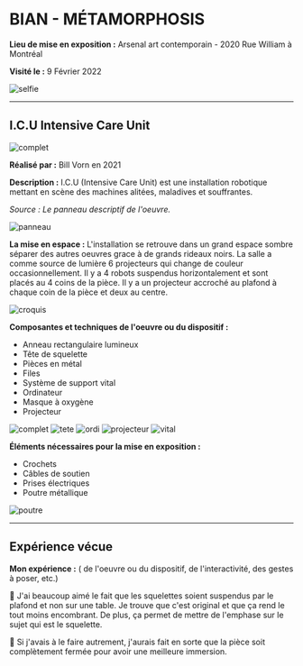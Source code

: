 # BIAN - MÉTAMORPHOSIS

 **Lieu de mise en exposition :** Arsenal art contemporain - 2020 Rue William à Montréal
 
 **Visité le :** 9 Février 2022
 
 ![selfie](photographies/bian_icu_selfie.jpg)
 
 ---

## I.C.U Intensive Care Unit

 ![complet](photographies/bian_icu_oeuvre_complet.jpg)

 **Réalisé par :** Bill Vorn en 2021

 **Description :** I.C.U (Intensive Care Unit) est une installation robotique mettant en scène des machines alitées, maladives et souffrantes.
 
 *Source : Le panneau descriptif de l'oeuvre.*
 
  ![panneau](photographies/bian_icu_panneau_descriptif.jpg)

 **La mise en espace :** L'installation se retrouve dans un grand espace sombre séparer des autres oeuvres grace à de grands rideaux noirs. La salle a comme source de lumière 6 projecteurs qui change de couleur occasionnellement. Il y a 4 robots suspendus horizontalement et sont placés au 4 coins de la pièce. Il y a un projecteur accroché au plafond à chaque coin de la pièce et deux au centre.
 
  ![croquis](croquis/bian_icu_croquis.png)

 **Composantes et techniques de l'oeuvre ou du dispositif :** 
 - Anneau rectangulaire lumineux
 - Tête de squelette
 - Pièces en métal
 - Files
 - Système de support vital
 - Ordinateur
 - Masque à oxygène
 - Projecteur
 
![complet](photographies/bian_icu_composant_complet.jpg)
![tete](photographies/bian_icu_composant_tete.PNG)
![ordi](photographies/bian_icu_composant_ordinateur.jpg)
![projecteur](photographies/bian_icu_composant_projecteur.jpg)
![vital](photographies/bian_icu_composant_vital.jpg)

 **Éléments nécessaires pour la mise en exposition :**
 - Crochets
 - Câbles de soutien
 - Prises électriques
 - Poutre métallique 

![poutre](photographies/bian_icu_element_poutre.jpg)

---

 ## Expérience vécue

 **Mon expérience :** ( de l'oeuvre ou du dispositif, de l'interactivité, des gestes à poser, etc.)

 💛 J'ai beaucoup aimé le fait que les squelettes soient suspendus par le plafond et non sur une table. Je trouve que c'est original et que ça rend le tout moins encombrant. De plus, ça permet de mettre de l'emphase sur le sujet qui est le squelette.
 
 🤔 Si j'avais à le faire autrement, j'aurais fait en sorte que la pièce soit complètement fermée pour avoir une meilleure immersion.

